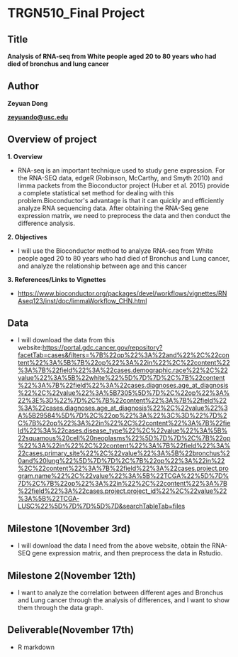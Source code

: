 # TRGN510_Final Project
## Title
**Analysis of RNA-seq from White people aged 20 to 80 years who had died of bronchus and lung cancer**

## Author
**Zeyuan Dong**

**zeyuando@usc.edu**

## Overview of project

**1. Overview**
* RNA-seq is an important technique used to study gene expression. For the RNA-SEQ data, edgeR (Robinson, McCarthy, and Smyth 2010) and limma packets from the Bioconductor project (Huber et al. 2015) provide a complete statistical set method for dealing with this problem.Bioconductor's advantage is that it can quickly and efficiently analyze RNA sequencing data. After obtaining the RNA-Seq gene expression matrix, we need to preprocess the data and then conduct the difference analysis.

**2. Objectives**
* I will use the Bioconductor method to analyze RNA-seq from White people aged 20 to 80 years who had died of Bronchus and Lung cancer, and analyze the relationship between age and this cancer

**3. References/Links to Vignettes**
* https://www.bioconductor.org/packages/devel/workflows/vignettes/RNAseq123/inst/doc/limmaWorkflow_CHN.html


## Data
* I will download the data from this website:https://portal.gdc.cancer.gov/repository?facetTab=cases&filters=%7B%22op%22%3A%22and%22%2C%22content%22%3A%5B%7B%22op%22%3A%22in%22%2C%22content%22%3A%7B%22field%22%3A%22cases.demographic.race%22%2C%22value%22%3A%5B%22white%22%5D%7D%7D%2C%7B%22content%22%3A%7B%22field%22%3A%22cases.diagnoses.age_at_diagnosis%22%2C%22value%22%3A%5B7305%5D%7D%2C%22op%22%3A%22%3E%3D%22%7D%2C%7B%22content%22%3A%7B%22field%22%3A%22cases.diagnoses.age_at_diagnosis%22%2C%22value%22%3A%5B29584%5D%7D%2C%22op%22%3A%22%3C%3D%22%7D%2C%7B%22op%22%3A%22in%22%2C%22content%22%3A%7B%22field%22%3A%22cases.disease_type%22%2C%22value%22%3A%5B%22squamous%20cell%20neoplasms%22%5D%7D%7D%2C%7B%22op%22%3A%22in%22%2C%22content%22%3A%7B%22field%22%3A%22cases.primary_site%22%2C%22value%22%3A%5B%22bronchus%20and%20lung%22%5D%7D%7D%2C%7B%22op%22%3A%22in%22%2C%22content%22%3A%7B%22field%22%3A%22cases.project.program.name%22%2C%22value%22%3A%5B%22TCGA%22%5D%7D%7D%2C%7B%22op%22%3A%22in%22%2C%22content%22%3A%7B%22field%22%3A%22cases.project.project_id%22%2C%22value%22%3A%5B%22TCGA-LUSC%22%5D%7D%7D%5D%7D&searchTableTab=files

## Milestone 1(November 3rd)
* I will download the data I need from the above website, obtain the RNA-SEQ gene expression matrix, and then preprocess the data in Rstudio.

## Milestone 2(November 12th)
* I want to analyze the correlation between different ages and Bronchus and Lung cancer through the analysis of differences, and I want to show them through the data graph.

## Deliverable(November 17th)
* R markdown

